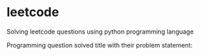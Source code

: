 # leetcode
Solving leetcode questions using python programming language

Programming question solved title with their problem statement:

